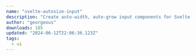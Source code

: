 ```yaml
---
name: "svelte-autosize-input"
description: "Create auto-width, auto-grow input components for Svelte."
author: "georgeous"
downloads: 185
updated: "2024-06-12T22:06:36.123Z"
tags: 
  - ui
---
```

